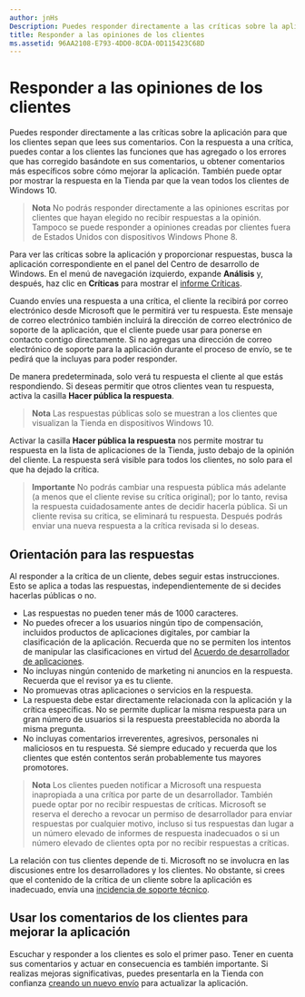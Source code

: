 ```yaml
---
author: jnHs
Description: Puedes responder directamente a las críticas sobre la aplicación para que los clientes sepan que lees sus comentarios.
title: Responder a las opiniones de los clientes
ms.assetid: 96AA2108-E793-4DD0-8CDA-0D115423C68D
---
```


# Responder a las opiniones de los clientes


Puedes responder directamente a las críticas sobre la aplicación para que los clientes sepan que lees sus comentarios. Con la respuesta a una crítica, puedes contar a los clientes las funciones que has agregado o los errores que has corregido basándote en sus comentarios, u obtener comentarios más específicos sobre cómo mejorar la aplicación. También puede optar por mostrar la respuesta en la Tienda par que la vean todos los clientes de Windows 10.

> **Nota** No podrás responder directamente a las opiniones escritas por clientes que hayan elegido no recibir respuestas a la opinión. Tampoco se puede responder a opiniones creadas por clientes fuera de Estados Unidos con dispositivos Windows Phone 8.

Para ver las críticas sobre la aplicación y proporcionar respuestas, busca la aplicación correspondiente en el panel del Centro de desarrollo de Windows. En el menú de navegación izquierdo, expande **Análisis** y, después, haz clic en **Críticas** para mostrar el [informe Críticas](reviews-report.md).

Cuando envíes una respuesta a una crítica, el cliente la recibirá por correo electrónico desde Microsoft que le permitirá ver tu respuesta. Este mensaje de correo electrónico también incluirá la dirección de correo electrónico de soporte de la aplicación, que el cliente puede usar para ponerse en contacto contigo directamente. Si no agregas una dirección de correo electrónico de soporte para la aplicación durante el proceso de envío, se te pedirá que la incluyas para poder responder.

De manera predeterminada, solo verá tu respuesta el cliente al que estás respondiendo. Si deseas permitir que otros clientes vean tu respuesta, activa la casilla **Hacer pública la respuesta**.

> **Nota** Las respuestas públicas solo se muestran a los clientes que visualizan la Tienda en dispositivos Windows 10.

Activar la casilla **Hacer pública la respuesta** nos permite mostrar tu respuesta en la lista de aplicaciones de la Tienda, justo debajo de la opinión del cliente. La respuesta será visible para todos los clientes, no solo para el que ha dejado la crítica.

> **Importante** No podrás cambiar una respuesta pública más adelante (a menos que el cliente revise su crítica original); por lo tanto, revisa la respuesta cuidadosamente antes de decidir hacerla pública. Si un cliente revisa su critica, se eliminará tu respuesta. Después podrás enviar una nueva respuesta a la crítica revisada si lo deseas.

## Orientación para las respuestas


Al responder a la crítica de un cliente, debes seguir estas instrucciones. Esto se aplica a todas las respuestas, independientemente de si decides hacerlas públicas o no.

-   Las respuestas no pueden tener más de 1000 caracteres.
-   No puedes ofrecer a los usuarios ningún tipo de compensación, incluidos productos de aplicaciones digitales, por cambiar la clasificación de la aplicación. Recuerda que no se permiten los intentos de manipular las clasificaciones en virtud del [Acuerdo de desarrollador de aplicaciones](https://msdn.microsoft.com/library/windows/apps/hh694058).
-   No incluyas ningún contenido de marketing ni anuncios en la respuesta. Recuerda que el revisor ya es tu cliente.
-   No promuevas otras aplicaciones o servicios en la respuesta.
-   La respuesta debe estar directamente relacionada con la aplicación y la crítica específicas. No se permite duplicar la misma respuesta para un gran número de usuarios si la respuesta preestablecida no aborda la misma pregunta.
-   No incluyas comentarios irreverentes, agresivos, personales ni maliciosos en tu respuesta. Sé siempre educado y recuerda que los clientes que estén contentos serán probablemente tus mayores promotores.

> **Nota** Los clientes pueden notificar a Microsoft una respuesta inapropiada a una crítica por parte de un desarrollador. También puede optar por no recibir respuestas de críticas.
Microsoft se reserva el derecho a revocar un permiso de desarrollador para enviar respuestas por cualquier motivo, incluso si tus respuestas dan lugar a un número elevado de informes de respuesta inadecuados o si un número elevado de clientes opta por no recibir respuestas a críticas.

La relación con tus clientes depende de ti. Microsoft no se involucra en las discusiones entre los desarrolladores y los clientes. No obstante, si crees que el contenido de la crítica de un cliente sobre la aplicación es inadecuado, envía una [incidencia de soporte técnico](http://go.microsoft.com/fwlink/p/?LinkID=401178).

## Usar los comentarios de los clientes para mejorar la aplicación


Escuchar y responder a los clientes es solo el primer paso. Tener en cuenta sus comentarios y actuar en consecuencia es también importante. Si realizas mejoras significativas, puedes presentarla en la Tienda con confianza [creando un nuevo envío](app-submissions.md) para actualizar la aplicación.


<!--HONumber=May16_HO2-->


